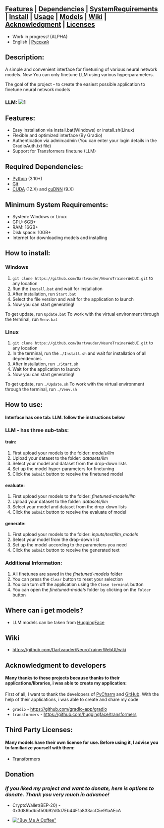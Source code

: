 ## [Features](/#Features) | [Dependencies](/#Required-Dependencies) | [SystemRequirements](/#Minimum-System-Requirements) | [Install](/#How-to-install) | [Usage](/#How-to-use) | [Models](/#Where-can-I-get-models) | [Wiki](/#Wiki) | [Acknowledgment](/#Acknowledgment-to-developers) | [Licenses](/#Third-Party-Licenses)

* Work in progress! (ALPHA)
* English | [Русский](/README_RU.md)

## Description:

A simple and convenient interface for finetuning of various neural network models. Now You can only finetune LLM using various hyperparameters.

The goal of the project - to create the easiest possible application to finetune neural network models

### LLM: ![1](https://github.com/Dartvauder/NeuroTrainerWebUI/assets/140557322/3a1b446f-2d37-47a7-9b53-a4097ab5a3e1)

## Features:

* Easy installation via install.bat(Windows) or install.sh(Linux)
* Flexible and optimized interface (By Gradio)
* Authentication via admin:admin (You can enter your login details in the GradioAuth.txt file)
* Support for Transformers finetune (LLM)

## Required Dependencies:

* [Python](https://www.python.org/downloads/) (3.10+)
* [Git](https://git-scm.com/downloads)
* [CUDA](https://developer.nvidia.com/cuda-downloads) (12.X) and [cuDNN](https://developer.nvidia.com/cudnn-downloads) (9.X)

## Minimum System Requirements:

* System: Windows or Linux
* GPU: 6GB+
* RAM: 16GB+
* Disk space: 10GB+
* Internet for downloading models and installing

## How to install:

### Windows

1) `git clone https://github.com/Dartvauder/NeuroTrainerWebUI.git` to any location
2) Run the `Install.bat` and wait for installation
3) After installation, run `Start.bat`
4) Select the file version and wait for the application to launch
5) Now you can start generating!

To get update, run `Update.bat`
To work with the virtual environment through the terminal, run `Venv.bat`

### Linux

1) `git clone https://github.com/Dartvauder/NeuroTrainerWebUI.git` to any location
2) In the terminal, run the `./Install.sh` and wait for installation of all dependencies
3) After installation, run `./Start.sh`
4) Wait for the application to launch
5) Now you can start generating!

To get update, run `./Update.sh`
To work with the virtual environment through the terminal, run `./Venv.sh`

## How to use:

#### Interface has one tab: LLM. follow the instructions below

### LLM - has three sub-tabs:

#### train:

1) First upload your models to the folder: *models/llm*
2) Upload your dataset to the folder: *datasets/llm*
3) Select your model and dataset from the drop-down lists
4) Set up the model hyper-parameters for finetuning
5) Click the `Submit` button to receive the finetuned model

#### evaluate:

1) First upload your models to the folder: *finetuned-models/llm*
2) Upload your dataset to the folder: *datasets/llm*
3) Select your model and dataset from the drop-down lists
4) Click the `Submit` button to receive the evaluate of model

#### generate:

1) First upload your models to the folder: *inputs/text/llm_models*
2) Select your model from the drop-down list
3) Set up the model according to the parameters you need
4) Click the `Submit` button to receive the generated text

### Additional Information:

1) All finetunes are saved in the *finetuned-models* folder
2) You can press the `Clear` button to reset your selection
3) You can turn off the application using the `Close terminal` button
4) You can open the *finetuned-models* folder by clicking on the `Folder` button

## Where can i get models?

* LLM models can be taken from [HuggingFace](https://huggingface.co/models)

## Wiki

* https://github.com/Dartvauder/NeuroTrainerWebUI/wiki

## Acknowledgment to developers

#### Many thanks to these projects because thanks to their applications/libraries, i was able to create my application:

First of all, I want to thank the developers of [PyCharm](https://www.jetbrains.com/pycharm/) and [GitHub](https://desktop.github.com). With the help of their applications, i was able to create and share my code

* `gradio` - https://github.com/gradio-app/gradio
* `transformers` - https://github.com/huggingface/transformers

## Third Party Licenses:

#### Many models have their own license for use. Before using it, I advise you to familiarize yourself with them:

* [Transformers](https://github.com/huggingface/transformers/blob/main/LICENSE)

## Donation

### *If you liked my project and want to donate, here is options to donate. Thank you very much in advance!*

* CryptoWallet(BEP-20) - 0x3d86bdb5f50b92d0d7Eb44F1a833acC5e91aAEcA

* [!["Buy Me A Coffee"](https://www.buymeacoffee.com/assets/img/custom_images/orange_img.png)](https://www.buymeacoffee.com/Dartvauder)
